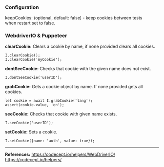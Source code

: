 ### Configuration

keepCookies: (optional, default: false) - keep cookies between tests when restart set to false.

### WebdriverIO & Puppeteer

**clearCookie:** Clears a cookie by name, if none provided clears all cookies.
```
I.clearCookie();
I.clearCookie('myCookie');
```

**dontSeeCookie:** Checks that cookie with the given name does not exist.
```
I.dontSeeCookie('userID');
```

**grabCookie:** Gets a cookie object by name. If none provided gets all cookies. 
```
let cookie = await I.grabCookie('lang');
assert(cookie.value, 'en');
```	

**seeCookie:** Checks that cookie with given name exists.
```
I.seeCookie('userID');
```

**setCookie:** Sets a cookie.
```
I.setCookie({name: 'auth', value: true});
```

***
**References:**
https://codecept.io/helpers/WebDriverIO/
https://codecept.io/helpers/